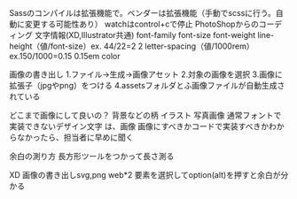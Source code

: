 Sassのコンパイルは拡張機能で。ベンダーは拡張機能（手動でscssに行う。自動に変更する可能性あり）
watchはcontrol+cで停止
PhotoShopからのコーディング
  文字情報(XD,Illustrator共通)
    font-family
    font-size
    font-weight
    line-height（値/font-size）ex. 44/22=2 2
    letter-spacing（値/1000rem）ex.150/1000=0.15 0.15em
    color

  画像の書き出し
    1.ファイル→生成→画像アセット
    2.対象の画像を選択
    3.画像に拡張子（jpgやpng）をつける
    4.assetsフォルダとふ画像ファイルが自動生成されている

  どこまで画像にして良いの？
    背景などの柄
    イラスト
    写真画像
    通常フォントで実装できないデザイン文字
    は、画像
    画像にすべきかコードで実装すべきかわからなかったら、担当者に早めに聞く
  
  余白の測り方
    長方形ツールをつかって長さ測る


XD
  画像の書き出しsvg,png web*2
  要素を選択してoption(alt)を押すと余白が分かる
